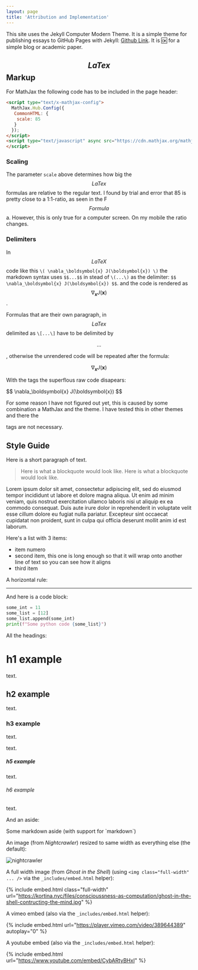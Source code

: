```yaml
---
layout: page
title: 'Attribution and Implementation'
---
```

This site uses the Jekyll Computer Modern Theme. It is a simple theme for publishing essays to GitHub Pages with Jekyll: [Github Link](https://github.com/kortina/jekyll-computer-modern-theme). It is 🆗 for a simple blog or academic paper.

## $$LaTex$$ Markup
For MathJax the following code has to be included in the page header:

```html
<script type="text/x-mathjax-config">
  MathJax.Hub.Config({
   CommonHTML: {
    scale: 85
   }
  });
</script>
<script type="text/javascript" async src="https://cdn.mathjax.org/mathjax/latest/MathJax.js?config=TeX-MML-AM_CHTML">
</script>
```
### Scaling
The parameter `scale` above determines how big the $$LaTex$$ formulas are relative to the regular text. I found by trial and error that 85 is pretty close to a 1:1-ratio, as seen in the F$$Formula$$a. However, this is only true for a computer screen. On my mobile the ratio changes. 

### Delimiters
In $$LaTeX$$ code like this `\( \nabla_\boldsymbol{x} J(\boldsymbol{x}) \)` the markdown syntax uses `$$...$$` in stead of `\(...\)` as the delimiter: `$$ \nabla_\boldsymbol{x} J(\boldsymbol{x}) $$`.
and the code is rendered as $$ \nabla_\boldsymbol{x} J(\boldsymbol{x}) $$.

Formulas that are their own paragraph, in $$LaTex$$ delimited as `\[...\]` have to be delimited by <p>$$...$$</p>, otherwise the unrendered code will be repeated after the formula:

$$ \nabla_\boldsymbol{x} J(\boldsymbol{x}) $$

With the tags the superflous raw code disapears:

<p>$$ \nabla_\boldsymbol{x} J(\boldsymbol{x}) $$</p>

For some reason I have not figured out yet, this is caused by some combination a MathJax and the theme. I have tested this in other themes and there the <p> tags are not necessary.

## Style Guide

Here is a short paragraph of text.

> Here is what a blockquote would look like. Here is what a blockquote would look like.

<a name="lorem"></a>

Lorem ipsum dolor sit amet, consectetur adipiscing elit, sed do eiusmod tempor incididunt ut labore et dolore magna aliqua. Ut enim ad minim veniam, quis nostrud exercitation ullamco laboris nisi ut aliquip ex ea commodo consequat. Duis aute irure dolor in reprehenderit in voluptate velit esse cillum dolore eu fugiat nulla pariatur. Excepteur sint occaecat cupidatat non proident, sunt in culpa qui officia deserunt mollit anim id est laborum.

Here's a list with 3 items:

- item numero
- second item, this one is long enough so that it will wrap onto another line of text so you can see how it aligns
- third item

A horizontal rule:

---

And here is a code block:

```python
some_int = 11
some_list = [12]
some_list.append(some_int)
print(f"Some python code {some_list}")
```

All the headings:

# h1 example

text.

## h2 example

text.

### h3 example

text.


text.

##### h5 example

text.

###### h6 example

text.

And an aside:

<aside markdown="1">
Some markdown aside (with support for `markdown`)
</aside>

An image (from _Nightcrawler_) resized to same width as everything else (the default):

![nightcrawler](https://kortina.nyc/files/nightcrawler.jpg)

A full width image (from _Ghost in the Shell_) (using `<img class="full-width" ... />` via the `_includes/embed.html` helper):

{% include embed.html class="full-width" url="https://kortina.nyc/files/conscioussness-as-computation/ghost-in-the-shell-contructing-the-mind.jpg" %}

A vimeo embed (also via the `_includes/embed.html` helper):

{% include embed.html url="https://player.vimeo.com/video/389644389" autoplay="0" %}

A youtube embed (also via the `_includes/embed.html` helper):

{% include embed.html url="https://www.youtube.com/embed/CybARtyBHxI" %}
